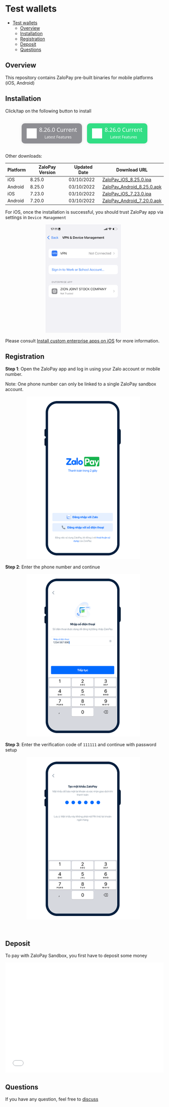 # Test wallets

- [Test wallets](#test-wallets)
  - [Overview](#overview)
  - [Installation](#installation)
  - [Registration](#registration)
  - [Deposit](#deposit)
  - [Questions](#questions)

## Overview

This repository contains ZaloPay pre-built binaries for mobile platforms (iOS, Android)

## Installation

Click/tap on the following button to install

<!-- remove iframe because of limitation on downloading build on Safari -->
<style>
  .container {
    display: flex;
    flex-direction: row;
    align-items: center;
    justify-content: center;
    width: 100%;
  }
  .cta {
    border-radius: 10px;
    border: none;
    cursor: pointer;
    box-shadow: 0 0 10px rgba(0, 0, 0, 0.1);
    display: flex;
    justify-content: center;
    align-items: center;
    font-family: system-ui, -apple-system, BlinkMacSystemFont, 'Segoe UI',
      Roboto, Oxygen, Ubuntu, Cantarell, 'Open Sans', 'Helvetica Neue',
      sans-serif;
    color: white;
    line-height: 24px;
    padding: 8px 16px;
    width: fit-content;
  }
  .ios {
    background-color: rgb(142, 142, 147);
    margin-right: 16px;
  }
  .android {
    background-color: rgb(50, 222, 133);
  }
  .title {
    margin: 0 !important;
    font-size: 18px;
    font-weight: 500;
  }
  .subtitle {
    margin: 0 !important;
    font-size: 12px;
  }
  img {
    background-color: transparent !important;
    margin-right: 8px !important;
  }
</style>

<br />
<div class="container">
  <div align="center">
    <a
      href="itms-services://?action=download-manifest&url=https://github.com/zalopay-samples/test-wallets/raw/main/ios/8.26.0/manifest-8.26.0.plist"
      style="text-decoration: none"
    >
      <div class="cta ios">
        <img
          src="https://github.com/zalopay-samples/test-wallets/raw/main/images/icons/apple.svg"
          width="32"
          height="32"
          alt="iOS Logo"
        />
        <div>
          <p class="title">8.26.0 Current</p>
          <p class="subtitle">Latest Features</p>
        </div>
      </div>
    </a>
  </div>
  <div align="center">
    <a
      href="https://github.com/zalopay-samples/test-wallets/raw/main/android/ZaloPay_Android_8.26.0.apk"
      style="text-decoration: none"
    >
      <div class="cta android">
        <img
          src="https://github.com/zalopay-samples/test-wallets/raw/main/images/icons/android.svg"
          width="32"
          height="32"
          alt="Android Logo"
        />
        <div>
          <p class="title">8.26.0 Current</p>
          <p class="subtitle">Latest Features</p>
        </div>
      </div>
    </a>
  </div>
</div>
<br />


Other downloads:

| Platform | ZaloPay Version | Updated Date | Download URL |
| -------- | --------------- | ------------ | ------------ |
| iOS      | 8.25.0          | 03/10/2022   | [ZaloPay_iOS_8.25.0.ipa](itms-services://?action=download-manifest&url=https://github.com/zalopay-samples/test-wallets/raw/main/ios/8.25.0/manifest-8.25.0.plist) |
| Android  | 8.25.0          | 03/10/2022   | [ZaloPay_Android_8.25.0.apk](https://github.com/zalopay-samples/test-wallets/raw/main/android/ZaloPay_Android_8.25.0.apk) |
| iOS      | 7.23.0          | 03/10/2022   | [ZaloPay_iOS_7.23.0.ipa](itms-services://?action=download-manifest&url=https://github.com/zalopay-samples/test-wallets/raw/main/ios/7.23.0/manifest-7.23.0.plist) |
| Android  | 7.20.0          | 03/10/2022   | [ZaloPay_Android_7.20.0.apk](https://github.com/zalopay-samples/test-wallets/raw/main/android/ZaloPay_Android_7.20.0.apk) |

For iOS, once the installation is successful, you should trust ZaloPay app via settings in  `Device Management`

<p align="center">
  <img src="images/usage/ios-trust.png" width="240" />
</p>

Please consult [Install custom enterprise apps on iOS](https://support.apple.com/en-us/HT204460) for more information.

## Registration

<style>
  .step {
    background-color: transparent !important;
  }
</style>
**Step 1**: Open the ZaloPay app and log in using your Zalo account or mobile number.

Note: One phone number can only be linked to a single ZaloPay sandbox account.

<p align="center">
  <img src="images/usage/step-01.png" width="360" class="step"/>
</p>

**Step 2**: Enter the phone number and continue

<p align="center">
  <img src="images/usage/step-02.png" width="360" class="step"/>
</p>

**Step 3**: Enter the verification code of `111111` and continue with password setup

<p align="center">
  <img src="images/usage/step-03.png" width="360" class="step"/>
</p>

<br/>

## Deposit

To pay with ZaloPay Sandbox, you first have to deposit some money

<iframe src="html/cashin.html" width="100%" height="350px" style="background: transparent; border: none;">
  <p>Your browser does not support iframes.</p>
</iframe>

## Questions

If you have any question, feel free to [discuss](https://github.com/zalopay-samples/test-wallets/discussions)
